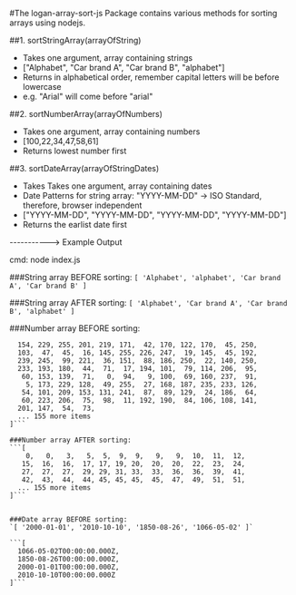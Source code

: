 #The logan-array-sort-js Package contains various methods for sorting arrays using nodejs.

##1. sortStringArray(arrayOfString)
- Takes one argument, array containing strings
- ["Alphabet", "Car brand A", "Car brand B", "alphabet"]
- Returns in alphabetical order, remember capital letters will be before lowercase
- e.g. "Arial" will come before "arial"

##2. sortNumberArray(arrayOfNumbers)
- Takes one argument, array containing numbers
- [100,22,34,47,58,61]
- Returns lowest number first

##3. sortDateArray(arrayOfStringDates)
- Takes Takes one argument, array containing dates
- Date Patterns for string array: "YYYY-MM-DD" -> ISO Standard, therefore, browser independent
- ["YYYY-MM-DD", "YYYY-MM-DD", "YYYY-MM-DD", "YYYY-MM-DD"]
- Returns the earlist date first


-----------> Example Output

cmd:
node index.js


###String array BEFORE sorting: 
 `[ 'Alphabet', 'alphabet', 'Car brand A', 'Car brand B' ]`

###String array AFTER sorting: 
`[ 'Alphabet', 'Car brand A', 'Car brand B', 'alphabet' ]`


###Number array BEFORE sorting:
```[
  154, 229, 255, 201, 219, 171,  42, 170, 122, 170,  45, 250,
  103,  47,  45,  16, 145, 255, 226, 247,  19, 145,  45, 192,
  239, 245,  99, 221,  36, 151,  88, 186, 250,  22, 140, 250,
  233, 193, 180,  44,  71,  17, 194, 101,  79, 114, 206,  95,
   60, 153, 139,  71,   0,  94,   9, 100,  69, 160, 237,  91,
    5, 173, 229, 128,  49, 255,  27, 168, 187, 235, 233, 126,
   54, 101, 209, 153, 131, 241,  87,  89, 129,  24, 186,  64,
   60, 223, 206,  75,  98,  11, 192, 190,  84, 106, 108, 141,
  201, 147,  54,  73,
  ... 155 more items
]```

###Number array AFTER sorting:
```[
    0,   0,   3,   5,  5,  9,  9,   9,   9,  10,  11,  12,
   15,  16,  16,  17, 17, 19, 20,  20,  20,  22,  23,  24,
   27,  27,  27,  29, 29, 31, 33,  33,  36,  36,  39,  41,
   42,  43,  44,  44, 45, 45, 45,  45,  47,  49,  51,  51,
  ... 155 more items
]```


###Date array BEFORE sorting:
`[ '2000-01-01', '2010-10-10', '1850-08-26', '1066-05-02' ]`

```[
  1066-05-02T00:00:00.000Z,
  1850-08-26T00:00:00.000Z,
  2000-01-01T00:00:00.000Z,
  2010-10-10T00:00:00.000Z
]```